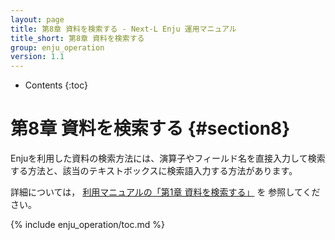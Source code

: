 ```yaml
---
layout: page
title: 第8章 資料を検索する - Next-L Enju 運用マニュアル
title_short: 第8章 資料を検索する
group: enju_operation
version: 1.1
---
```


* Contents
{:toc}

第8章 資料を検索する {#section8}
================================

Enjuを利用した資料の検索方法には、演算子やフィールド名を直接入力して検索する方法と、該当のテキストボックスに検索語入力する方法があります。

詳細については， [利用マニュアルの「第1章 資料を検索する」](enju_user_1.html) を
参照してください。

{% include enju_operation/toc.md %}
